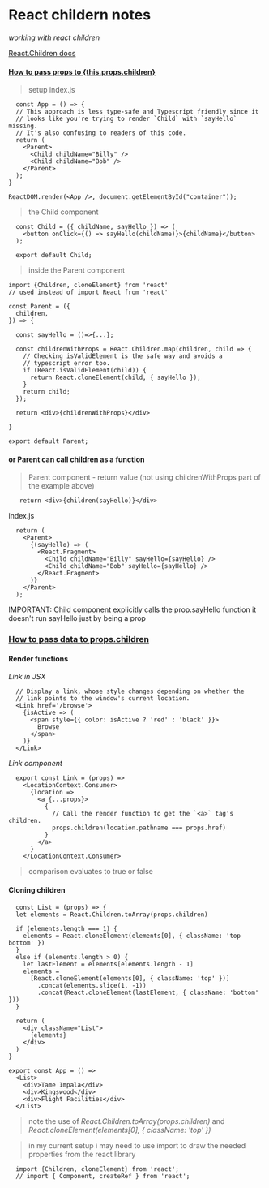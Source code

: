 # React childern notes
*working with react children*

[React.Children docs](https://reactjs.org/docs/react-api.html#reactchildren)   

#### [How to pass props to {this.props.children}](https://stackoverflow.com/questions/32370994/how-to-pass-props-to-this-props-children)   

> setup index.js

```
  const App = () => {
  // This approach is less type-safe and Typescript friendly since it
  // looks like you're trying to render `Child` with `sayHello` missing.
  // It's also confusing to readers of this code.
  return (
    <Parent>
      <Child childName="Billy" />
      <Child childName="Bob" />
    </Parent>
  );
}

ReactDOM.render(<App />, document.getElementById("container"));
```

> the Child component
```
  const Child = ({ childName, sayHello }) => (
    <button onClick={() => sayHello(childName)}>{childName}</button>
  );

  export default Child;
```

> inside the Parent component
```
import {Children, cloneElement} from 'react'
// used instead of import React from 'react'

const Parent = ({
  children,
}) => {

  const sayHello = ()=>{...};

  const childrenWithProps = React.Children.map(children, child => {
    // Checking isValidElement is the safe way and avoids a
    // typescript error too.
    if (React.isValidElement(child)) {
      return React.cloneElement(child, { sayHello });
    }
    return child;
  });

  return <div>{childrenWithProps}</div>

}

export default Parent;
```

#### or Parent can call children as a function

> Parent component - return value (not using childrenWithProps part of the example above)
```
   return <div>{children(sayHello)}</div>
```

index.js
```
  return (
    <Parent>
      {(sayHello) => (
        <React.Fragment>
          <Child childName="Billy" sayHello={sayHello} />
          <Child childName="Bob" sayHello={sayHello} />
        </React.Fragment>
      )}
    </Parent>
  );

```
IMPORTANT: Child component explicitly calls the prop.sayHello function 
it doesn't run sayHello just by being a prop

### [How to pass data to props.children](https://frontarm.com/james-k-nelson/passing-data-props-children/)   

#### Render functions

_Link in JSX_
```
  // Display a link, whose style changes depending on whether the
  // link points to the window's current location.
  <Link href='/browse'>
    {isActive => (
      <span style={{ color: isActive ? 'red' : 'black' }}>
        Browse
      </span>
    )}
  </Link>
```

_Link component_

```
  export const Link = (props) =>
    <LocationContext.Consumer>
      {location =>
        <a {...props}>
          {
            // Call the render function to get the `<a>` tag's children.
            props.children(location.pathname === props.href)
          }
        </a>
      }
    </LocationContext.Consumer>
```
> comparison evaluates to true or false

#### Cloning children

```
  const List = (props) => {
  let elements = React.Children.toArray(props.children)

  if (elements.length === 1) {
    elements = React.cloneElement(elements[0], { className: 'top bottom' })
  }
  else if (elements.length > 0) {
    let lastElement = elements[elements.length - 1]
    elements =
      [React.cloneElement(elements[0], { className: 'top' })]
        .concat(elements.slice(1, -1))
        .concat(React.cloneElement(lastElement, { className: 'bottom' }))
  }
  
  return (
    <div className="List">
      {elements}
    </div>
  )
}

export const App = () =>
  <List>
    <div>Tame Impala</div>
    <div>Kingswood</div>
    <div>Flight Facilities</div>
  </List>
```

> note the use of *React.Children.toArray(props.children)* and *React.cloneElement(elements[0], { className: 'top' })*

> in my current setup i may need to use import to draw the needed properties from the react library

```
  import {Children, cloneElement} from 'react';
  // import { Component, createRef } from 'react';
```
